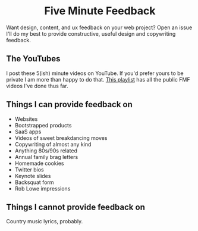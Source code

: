 <h1 align="center">Five Minute Feedback</h1>

Want design, content, and ux feedback on your web project? Open an issue I'll do my best to provide constructive, useful design and copywriting feedback.

## The YouTubes

I post these 5(ish) minute videos on YouTube. If you'd prefer yours to be private I am more than happy to do that. [This playlist](https://www.youtube.com/playlist?list=PLtD0K2KQF24tYn_TCbLPFCE9JneBWSAQM) has all the public FMF videos I've done thus far.


## Things I can provide feedback on

- Websites
- Bootstrapped products
- SaaS apps
- Videos of sweet breakdancing moves
- Copywriting of almost any kind
- Anything 80s/90s related
- Annual family brag letters
- Homemade cookies
- Twitter bios
- Keynote slides
- Backsquat form
- Rob Lowe impressions

## Things I cannot provide feedback on

Country music lyrics, probably.

